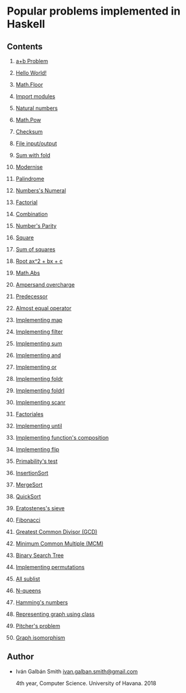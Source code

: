 Popular problems implemented in Haskell
=============================================

Contents
--------

1. [a+b Problem](/a+b.hs)

2. [Hello World!](/helloworld.hs)

3. [Math.Floor](/myfloor.hs)

4. [Import modules](/import_modules.hs)

5. [Natural numbers](/natural.hs)

6. [Math.Pow](/pow.hs)

7. [Checksum](/checksum.hs)

8. [File input/output](/file.hs)

9. [Sum with fold](/fold.hs)

10. [Modernise](/modernise.hs)

11. [Palindrome](/palindrome.hs)

12. [Numbers's Numeral](/Numeral.hs)

13. [Factorial](/Factorial.hs)

14. [Combination](/combination.hs)

15. [Number's Parity](/parity.hs)

16. [Square](/cuadrado.hs)

17. [Sum of squares](/sum_of_square.hs)

18. [Root ax^2 + bx + c](/roots.hs)

19. [Math.Abs](/abs.hs)

20. [Ampersand overcharge](/ampersand_overcharge.hs)

21. [Predecessor](/predecessor.hs)

22. [Almost equal operator](/operator_overcharge.hs)

23. [Implementing map](/implementing_map.hs)

24. [Implementing filter](/implementing_filter.hs)

25. [Implementing sum](/implementing_sum.hs)

26. [Implementing and](/implementing_and.hs)

27. [Implementing or](/implementing_or.hs)

28. [Implementing foldr](/implementing_foldr.hs)

29. [Implementing foldrl](/implementing_foldl.hs)

30. [Implementing scanr](/implementing_scanr.hs)

31. [Factoriales](/factoriales.hs)

32. [Implementing until](/implementing_until.hs)

33. [Implementing function's composition](/composition.hs)

34. [Implementing flip](/implementing_flip.hs)

35. [Primability's test](/isprime.hs)

36. [InsertionSort](/insertion_sort.hs)

37. [MergeSort](/merge_sort.hs)

38. [QuickSort](/quick_sort.hs)

39. [Eratostenes's sieve](/sieve.hs)

40. [Fibonacci](/fibonacci.hs)

41. [Greatest Common Divisor (GCD)](/gcd.hs)

42. [Minimum Common Multiple (MCM)](/mcm.hs)

43. [Binary Search Tree](/binary_search_tree.hs)

44. [Implementing permutations](/implementing_permutations.hs)

45. [All sublist](/sublist.hs)

46. [N-queens](/nqueens.hs)

47. [Hamming's numbers](/hamming.hs)

48. [Representing graph using class](/Graph.hs)

49. [Pitcher's problem](/Pitcher.hs)

50. [Graph isomorphism](/graph_isomorphism.hs)

Author
------

* Iván Galbán Smith <ivan.galban.smith@gmail.com>

    4th year, Computer Science. University of Havana. 2018
